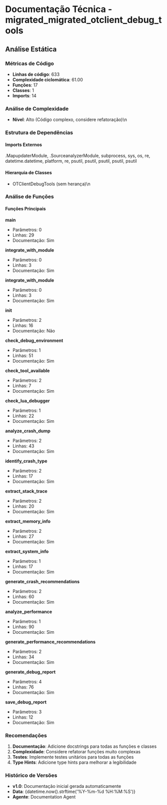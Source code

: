 # Documentação Técnica - migrated_migrated_otclient_debug_tools

## Análise Estática

### Métricas de Código
- **Linhas de código**: 633
- **Complexidade ciclomática**: 61.00
- **Funções**: 17
- **Classes**: 1
- **Imports**: 14

### Análise de Complexidade
- **Nível**: Alto (Código complexo, considere refatoração)\n
### Estrutura de Dependências

#### Imports Externos
.MapupdaterModule, .SourceanalyzerModule, subprocess, sys, os, re, datetime.datetime, platform, re, psutil, psutil, psutil, psutil, psutil

#### Hierarquia de Classes
- OTClientDebugTools (sem herança)\n
### Análise de Funções

#### Funções Principais
**main**
- Parâmetros: 0
- Linhas: 29
- Documentação: Sim

**integrate_with_module**
- Parâmetros: 0
- Linhas: 3
- Documentação: Sim

**integrate_with_module**
- Parâmetros: 0
- Linhas: 3
- Documentação: Sim

**__init__**
- Parâmetros: 2
- Linhas: 16
- Documentação: Não

**check_debug_environment**
- Parâmetros: 1
- Linhas: 51
- Documentação: Sim

**check_tool_available**
- Parâmetros: 2
- Linhas: 7
- Documentação: Sim

**check_lua_debugger**
- Parâmetros: 1
- Linhas: 22
- Documentação: Sim

**analyze_crash_dump**
- Parâmetros: 2
- Linhas: 43
- Documentação: Sim

**identify_crash_type**
- Parâmetros: 2
- Linhas: 17
- Documentação: Sim

**extract_stack_trace**
- Parâmetros: 2
- Linhas: 20
- Documentação: Sim

**extract_memory_info**
- Parâmetros: 2
- Linhas: 27
- Documentação: Sim

**extract_system_info**
- Parâmetros: 1
- Linhas: 17
- Documentação: Sim

**generate_crash_recommendations**
- Parâmetros: 2
- Linhas: 60
- Documentação: Sim

**analyze_performance**
- Parâmetros: 1
- Linhas: 90
- Documentação: Sim

**generate_performance_recommendations**
- Parâmetros: 2
- Linhas: 34
- Documentação: Sim

**generate_debug_report**
- Parâmetros: 4
- Linhas: 76
- Documentação: Sim

**save_debug_report**
- Parâmetros: 3
- Linhas: 12
- Documentação: Sim

### Recomendações

1. **Documentação**: Adicione docstrings para todas as funções e classes
2. **Complexidade**: Considere refatorar funções muito complexas
3. **Testes**: Implemente testes unitários para todas as funções
4. **Type Hints**: Adicione type hints para melhorar a legibilidade

### Histórico de Versões

- **v1.0**: Documentação inicial gerada automaticamente
- **Data**: {datetime.now().strftime('%Y-%m-%d %H:%M:%S')}
- **Agente**: Documentation Agent

